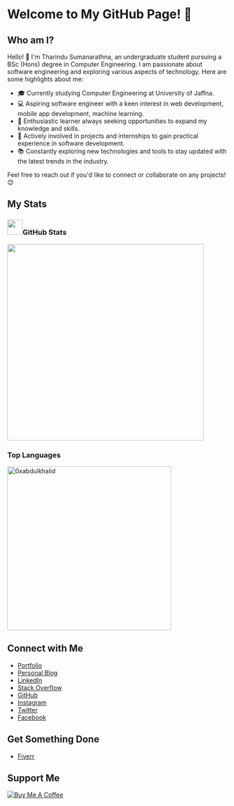 # Welcome to My GitHub Page! 👋

## Who am I?

Hello! 👋 I'm Tharindu Sumanarathna, an undergraduate student pursuing a BSc (Hons) degree in Computer Engineering. I am passionate about software engineering and exploring various aspects of technology. Here are some highlights about me:

- 🎓 Currently studying Computer Engineering at University of Jaffna.
- 💻 Aspiring software engineer with a keen interest in web development, mobile app development, machine learning.
- 🌟 Enthusiastic learner always seeking opportunities to expand my knowledge and skills.
- 🚀 Actively involved in projects and internships to gain practical experience in software development.
- 📚 Constantly exploring new technologies and tools to stay updated with the latest trends in the industry.

Feel free to reach out if you'd like to connect or collaborate on any projects! 😊

## My Stats
### <img src="https://media.giphy.com/media/iY8CRBdQXODJSCERIr/giphy.gif" width="35">GitHub Stats
<img src="https://github-readme-stats.vercel.app/api?username=0xabdulkhalid&include_all_commits=true&count_private=true&show_icons=true&line_height=20&title_color=7A7ADB&icon_color=2234AE&text_color=D3D3D3&bg_color=0,000000,130F40" width="450"/>

### Top Languages
<img src="https://github-readme-stats.vercel.app/api/top-langs?username=0xabdulkhalid&show_icons=true&locale=en&layout=compact&line_height=20&title_color=7A7ADB&icon_color=2234AE&text_color=D3D3D3&bg_color=0,000000,130F40" width="375"  alt="0xabdulkhalid"/>

## Connect with Me
- [Portfolio](https://your-portfolio.com)
- [Personal Blog](https://your-blog.com)
- [LinkedIn](https://www.linkedin.com/in/tharindu-sumanarathna-75b0b5273)
- [Stack Overflow](https://stackoverflow.com/users/24711969/tharindu-miniruwan)
- [GitHub](https://github.com/your-username)
- [Instagram](https://instagram.com/your-profile)
- [Twitter](https://twitter.com/your-profile)
- [Facebook](https://facebook.com/your-profile)

## Get Something Done
- [Fiverr](https://fiverr.com/your-profile)

## Support Me
[![Buy Me A Coffee](https://img.shields.io/badge/Buy%20Me%20A%20Coffee-Donate-yellow)](https://buymeacoffee.com/your-profile)



